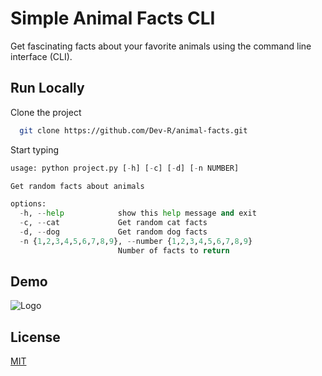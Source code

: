
# Simple Animal Facts CLI

Get fascinating facts about your favorite animals using the command line interface (CLI).



## Run Locally

Clone the project

```bash
  git clone https://github.com/Dev-R/animal-facts.git
```


Start typing
```python
usage: python project.py [-h] [-c] [-d] [-n NUMBER]

Get random facts about animals

options:
  -h, --help            show this help message and exit
  -c, --cat             Get random cat facts
  -d, --dog             Get random dog facts
  -n {1,2,3,4,5,6,7,8,9}, --number {1,2,3,4,5,6,7,8,9}
                        Number of facts to return
```


## Demo

![Logo]()


## License

[MIT](https://choosealicense.com/licenses/mit/)

